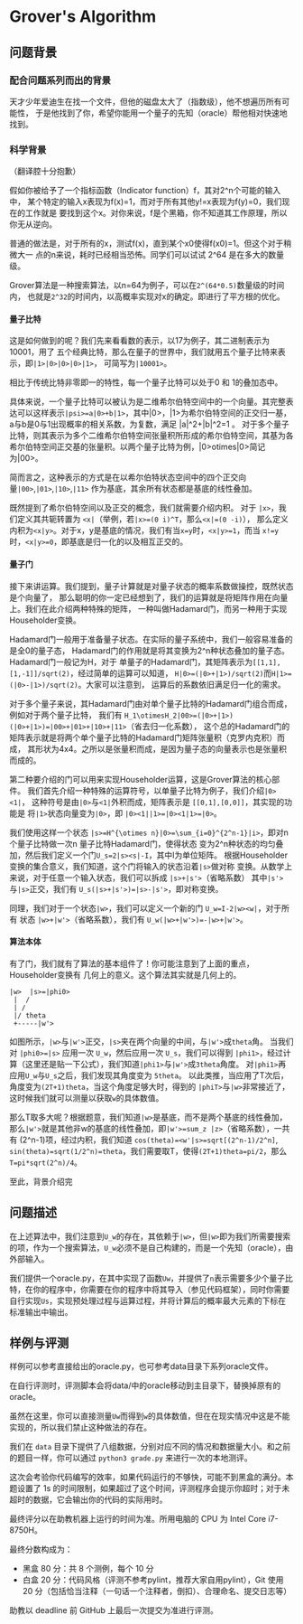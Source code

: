 # Grover's Algorithm

## 问题背景

### 配合问题系列而出的背景

天才少年爱迪生在找一个文件，但他的磁盘太大了（指数级），他不想遍历所有可能性，
于是他找到了你，希望你能用一个量子的先知（oracle）帮他相对快速地找到。

### 科学背景

（翻译腔十分抱歉）

假如你被给予了一个指标函数（Indicator function）f，其对2^n个可能的输入中，
某个特定的输入x表现为f(x)=1，而对于所有其他y!=x表现为f(y)=0，我们现在的工作就是
要找到这个x。对你来说，f是个黑箱，你不知道其工作原理，所以你无从逆向。

普通的做法是，对于所有的x，测试f(x)，直到某个x0使得f(x0)=1。但这个对于稍微大一
点的n来说，耗时已经相当恐怖。同学们可以试试 2^64 是在多大的数量级。

Grover算法是一种搜索算法，以n=64为例子，可以在`2^(64*0.5)`数量级的时间内，
也就是`2^32`的时间内，以高概率实现对x的确定。即进行了平方根的优化。

#### 量子比特

这是如何做到的呢？我们先来看看数的表示，以17为例子，其二进制表示为10001，用了
五个经典比特，那么在量子的世界中，我们就用五个量子比特来表示，即`|1>|0>|0>|0>|1>`，
可简写为`|10001>`。

相比于传统比特非零即一的特性，每一个量子比特可以处于0 和 1的叠加态中。

具体来说，一个量子比特可以被认为是二维希尔伯特空间中的一个向量。其完整表达可以这样表示`|psi>=a|0>+b|1>`，其中|0>，|1>为希尔伯特空间的正交归一基，a与b是0与1出现概率的相关系数，为复数，满足 |a|^2+|b|^2=1 。 对于多个量子比特，则其表示为多个二维希尔伯特空间张量积所形成的希尔伯特空间，其基为各希尔伯特空间正交基的张量积。以两个量子比特为例，|0>otimes|0>简记为|00>。


简而言之，这种表示的方式是在以希尔伯特状态空间中的四个正交向量`|00>`,`|01>`,`|10>`,`|11>`
作为基底，其余所有状态都是基底的线性叠加。

既然提到了希尔伯特空间以及正交的概念，我们就需要介绍内积。
对于 `|x>`，我们定义其共轭转置为 `<x|`（举例，若`|x>=(0 i)^T`，那么`<x|=(0 -i)`），
那么定义内积为`<x|y>`。对于x，y是基底的情况，我们有当`x=y`时，`<x|y>=1`，而当
 `x!=y`时，`<x|y>=0`，即基底是归一化的以及相互正交的。

#### 量子门

接下来讲运算。我们提到，量子计算就是对量子状态的概率系数做操控，既然状态是个向量了，
那么聪明的你一定已经想到了，我们的运算就是将矩阵作用在向量上。我们在此介绍两种特殊的矩阵，
一种叫做Hadamard门，而另一种用于实现Householder变换。

Hadamard门一般用于准备量子状态。在实际的量子系统中，我们一般容易准备的是全0的量子态，
Hadamard门的作用就是将其变换为2^n种状态叠加的量子态。Hadamard门一般记为H，对于
单量子的Hadamard门，其矩阵表示为`[[1,1],[1,-1]]/sqrt(2)`，经过简单的运算可以知道，
`H|0>=(|0>+|1>)/sqrt(2)`而`H|1>=(|0>-|1>)/sqrt(2)`。大家可以注意到，
运算后的系数依旧满足归一化的需求。

对于多个量子来说，其Hadamard门由对单个量子比特的Hadamard门组合而成，例如对于两个量子比特，
我们有 `H_1\otimesH_2|00>=(|0>+|1>)(|0>+|1>)=|00>+|01>+|10>+|11>`（省去归一化系数），
这个总的Hadamard门的矩阵表示就是将两个单个量子比特的Hadamard门矩阵张量积（克罗内克积）而成，
其形状为4x4。之所以是张量积而成，是因为量子态的向量表示也是张量积而成的。

第二种要介绍的门可以用来实现Householder运算，这是Grover算法的核心部件。
我们首先介绍一种特殊的运算符号，以单量子比特为例子，我们介绍`|0><1|`，
这种符号是由`|0>`与`<1|`外积而成，矩阵表示是 `[[0,1],[0,0]]`，其实现的功能是
将`|1>`状态向量变为`|0>`，即 `|0><1||1>=|0><1|1>=|0>`。

我们使用这样一个状态 `|s>=H^{\otimes n}|0>=\sum_{i=0}^{2^n-1}|i>`，即对n个量子比特做一次n 量子比特Hadamard门，使得状态
变为2^n种状态的均匀叠加，然后我们定义一个门`U_s=2|s><s|-I`，其中I为单位矩阵。
根据Householder变换的集合意义，我们知道，这个门将输入的状态沿着`|s>`做对称
变换。从数学上来说，对于任意一个输入状态，我们可以拆成 `|s>+|s'>`（省略系数）
其中`|s'>`与`|s>`正交，我们有 `U_s(|s>+|s'>)=|s>-|s'>`，即对称变换。

同理，我们对于一个状态`|w>`，我们可以定义一个新的门 `U_w=I-2|w><w|`，对于所有
状态 `|w>+|w'>`（省略系数），我们有 `U_w(|w>+|w'>)=-|w>+|w'>`。

#### 算法本体

有了门，我们就有了算法的基本组件了！你可能注意到了上面的重点，Householder变换有
几何上的意义。这个算法其实就是几何上的。

```
|w>  |s>=|phi0>
 |  /
 | /
 |/ theta
 +-----|w'>
```

如图所示，`|w>`与`|w'>`正交，`|s>`夹在两个向量的中间，与`|w'>`成`theta`角。
当我们对 `|phi0>=|s>` 应用一次 `U_w`，然后应用一次 `U_s`，我们可以得到
`|phi1>`，经过计算（这里还是贴一下公式），我们知道`|phi1>`与`|w'>`成`3theta`角度。
对`|phi1>`再应用`U_w`与`U_s`之后，我们发现其角度变为 `5theta`。
以此类推，当应用了T次后，角度变为`(2T+1)theta`，当这个角度足够大时，得到的
`|phiT>`与`|w>`非常接近了，这时候我们就可以测量以获取`w`的具体数值。

那么T取多大呢？根据题意，我们知道`|w>`是基底，而不是两个基底的线性叠加，
那么`|w'>`就是其他非w的基底的线性叠加，即`|w'>=sum_z |z>`（省略系数），一共有
(2^n-1)项，经过内积，我们知道 `cos(theta)=<w'|s>=sqrt[(2^n-1)/2^n]`,
`sin(theta)=sqrt(1/2^n)=theta`，我们需要取T，使得`(2T+1)theta=pi/2`，那么
`T=pi*sqrt(2^n)/4`。

至此，背景介绍完

## 问题描述

在上述算法中，我们注意到`U_w`的存在，其依赖于`|w>`，但`|w>`即为我们所需要搜索的项，作为一个搜索算法，`U_w`必须不是自己构建的，而是一个先知（oracle），由外部输入。

我们提供一个oracle.py，在其中实现了函数`Uw`，并提供了`n`表示需要多少个量子比特，在你的程序中，你需要在你的程序中将其导入（参见代码框架），同时你需要自行实现`Us`，实现预处理过程与运算过程，并将计算后的概率最大元素的下标在标准输出中输出。

## 样例与评测

样例可以参考直接给出的oracle.py，也可参考data目录下系列oracle文件。

在自行评测时，评测脚本会将data/中的oracle移动到主目录下，替换掉原有的oracle。

虽然在这里，你可以直接测量`Uw`而得到`w`的具体数值，但在在现实情况中这是不能实现的，所以我们禁止这种做法的存在。

我们在 `data` 目录下提供了八组数据，分别对应不同的情况和数据量大小。和之前的题目一样，你可以通过 `python3 grade.py` 来进行一次的本地测评。

这次会考验你代码编写的效率，如果代码运行的不够快，可能不到黑盒的满分。本题设置了 1s 的时间限制，如果超过了这个时间，评测程序会提示你超时；对于未超时的数据，它会输出你的代码的实际用时。

最终评分以在助教机器上运行的时间为准。所用电脑的 CPU 为 Intel Core i7-8750H。

最终分数构成为：

* 黑盒 80 分：共 8 个测例，每个 10 分
* 白盒 20 分：代码风格（评测不参考pylint，推荐大家自用pylint），Git 使用 20 分（包括恰当注释（一句话一个注释者，倒扣）、合理命名、提交日志等）

助教以 deadline 前 GitHub 上最后一次提交为准进行评测。
